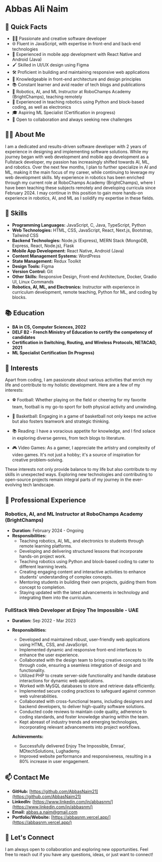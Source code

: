 # Abbas Ali Naim

## 🚀 Quick Facts

- 👩‍💻 Passionate and creative software developer
- 🌐 Fluent in JavaScript, with expertise in front-end and back-end technologies
- 📱 Experienced in mobile app development with React Native and Android (Java)
- 🖌️ Skilled in UI/UX design using Figma
- 🛠️ Proficient in building and maintaining responsive web applications
- 🚀 Knowledgeable in front-end architecture and design principles
- 📚 Constant learner and avid reader of tech blogs and publications
- 🤖 Robotics, AI, and ML Instructor at RoboChamps Academy (BrightChamps), teaching remotely
- 🔧 Experienced in teaching robotics using Python and block-based coding, as well as electronics
- 🎓 Aspiring ML Specialist (Certification in progress)
- 🤝 Open to collaboration and always seeking new challenges

## 👩‍💻 About Me

I am a dedicated and results-driven software developer with 2 years of experience in designing and implementing software solutions. While my journey began with web development and mobile app development as a Fullstack developer, my passion has increasingly shifted towards AI, ML, and robotics. Over the next few months, I plan to further specialize in AI and ML, making it the main focus of my career, while continuing to leverage my web development skills. My experience in robotics has been enriched through my current role at RoboChamps Academy (BrightChamps), where I have been teaching these subjects remotely and developing curricula since February 2024. I may continue in this position to gain more hands-on experience in robotics, AI, and ML as I solidify my expertise in these fields.


## 🚀 Skills

- **Programming Languages:** JavaScript, C, Java, TypeScript, Python
- **Web Technologies:** HTML, CSS, JavaScript, React, Next.js, Bootstrap, Tailwind CSS
- **Backend Technologies:** Node.js (Express), MERN Stack (MongoDB, Express, React, Node.js), Flask
- **Mobile App Development:** React Native, Android (Java)
- **Content Management Systems:** WordPress
- **State Management:** Redux Toolkit
- **Design Tools:** Figma
- **Version Control:** Git
- **Other Skills:** Responsive Design, Front-end Architecture, Docker, Gradio UI, Linux Commands
- **Robotics, AI, ML, and Electronics:** Instructor with experience in curriculum development, remote teaching, Python for ML, and coding by blocks.

## 📚 Education

- **BA in CS, Computer Sciences, 2022**
- **DELF B2 - French Ministry of Education to certify the competency of candidates**
- **Certification in Switching, Routing, and Wireless Protocols, NETACAD, 2021**
- **ML Specialist Certification (In Progress)**

## 🌱 Interests

Apart from coding, I am passionate about various activities that enrich my life and contribute to my holistic development. Here are a few of my interests:

- ⚽ Football: Whether playing on the field or cheering for my favorite team, football is my go-to sport for both physical activity and unwinding.
  
- 🏀 Basketball: Engaging in a game of basketball not only keeps me active but also fosters teamwork and strategic thinking.

- 📚 Reading: I have a voracious appetite for knowledge, and I find solace in exploring diverse genres, from tech blogs to literature.

- 🎮 Video Games: As a gamer, I appreciate the artistry and complexity of video games. It's not just a hobby; it's a source of inspiration for creative problem-solving.

These interests not only provide balance to my life but also contribute to my skills in unexpected ways. Exploring new technologies and contributing to open-source projects remain integral parts of my journey in the ever-evolving tech landscape.

## 💼 Professional Experience

### Robotics, AI, and ML Instructor at RoboChamps Academy (BrightChamps)

- **Duration:** February 2024 - Ongoing
- **Responsibilities:**
  - Teaching robotics, AI, ML, and electronics to students through remote learning platforms.
  - Developing and delivering structured lessons that incorporate hands-on project work.
  - Teaching robotics using Python and block-based coding to cater to different learning levels.
  - Creating engaging content and interactive activities to enhance students' understanding of complex concepts.
  - Mentoring students in building their own projects, guiding them from concept to completion.
  - Staying updated with the latest advancements in technology and integrating them into the curriculum.
    
### FullStack Web Developer at Enjoy The Impossible - UAE

- **Duration:** Sep 2022 - Mar 2023
- **Responsibilities:**
  - Developed and maintained robust, user-friendly web applications using HTML, CSS, and JavaScript.
  - Implemented dynamic and responsive front-end interfaces to enhance the user experience.
  - Collaborated with the design team to bring creative concepts to life through code, ensuring a seamless integration of design and functionality.
  - Utilized PHP to create server-side functionality and handle database interactions for dynamic web applications.
  - Worked with MySQL databases to store and retrieve data efficiently.
  - Implemented secure coding practices to safeguard against common web vulnerabilities.
  - Collaborated with cross-functional teams, including designers and backend developers, to deliver high-quality software solutions.
  - Conducted code reviews to maintain code quality, adherence to coding standards, and foster knowledge sharing within the team.
  - Kept abreast of industry trends and emerging technologies, incorporating relevant advancements into project workflows.

  **Achievements:**
  - Successfully delivered Enjoy The Impossible, Emraa', MDtechSolutions, Lughademy.
  - Improved website performance and responsiveness, resulting in a 80% increase in user engagement.
    
## 📫 Contact Me

- **GitHub:** [https://github.com/AbbasNaim21](https://github.com/AbbasNaim21)
- **LinkedIn:** [https://www.linkedin.com/in/abbasnm/](https://www.linkedin.com/in/abbasnm/)
- **Email:** abbas.a.naim@gmail.com
- **Portfolio/Website:** [https://abbasnm.vercel.app/](https://abbasnm.vercel.app/)

## 🤝 Let's Connect

I am always open to collaboration and exploring new opportunities. Feel free to reach out if you have any questions, ideas, or just want to connect!
